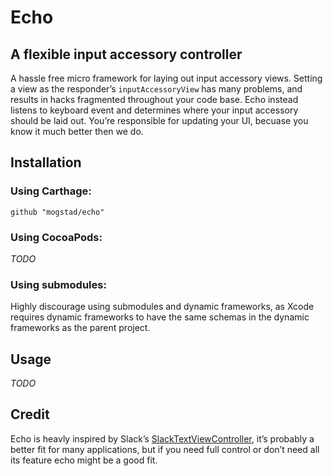 # Echo

## A flexible input accessory controller

A hassle free micro framework for laying out input accessory views. Setting a view as the responder’s `inputAccessoryView` has many problems, and results in hacks fragmented throughout your code base. Echo instead listens to keyboard event and determines where your input accessory should be laid out. You’re responsible for updating your UI, becuase you know it much better then we do.

## Installation

### Using Carthage:

```
github "mogstad/echo"
```

### Using CocoaPods:

_TODO_

### Using submodules:

Highly discourage using submodules and dynamic frameworks, as Xcode requires dynamic frameworks to have the same schemas in the dynamic frameworks as the parent project. 

## Usage

_TODO_

## Credit

Echo is heavly inspired by Slack’s [SlackTextViewController](slackhq/SlackTextViewController), it’s probably a better fit for many applications, but if you need full control or don’t need all its feature echo might be a good fit.
